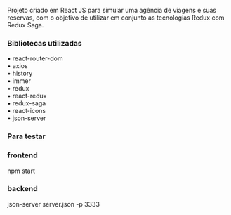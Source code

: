 Projeto criado em React JS para simular uma agência de viagens e suas reservas, com o objetivo de utilizar em conjunto as tecnologias Redux com Redux Saga.

### Bibliotecas utilizadas

• react-router-dom <br />
• axios <br />
• history <br />
• immer <br />
• redux <br />
• react-redux <br />
• redux-saga <br />
• react-icons <br />
• json-server <br />

### Para testar

### frontend
npm start

### backend
json-server server.json -p 3333
